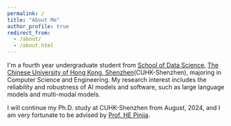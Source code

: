 ```yaml
---
permalink: /
title: "About Me"
author_profile: true
redirect_from: 
  - /about/
  - /about.html
---
```


I'm a fourth year undergraduate student from [School of Data Science](https://sds.cuhk.edu.cn/), [The Chinese University of Hong Kong, Shenzhen](https://www.cuhk.edu.cn/)(CUHK-Shenzhen), majoring in Computer Science and Engineering. My research interest includes the reliability and robustness of AI models and software, such as large language models and multi-modal models.

I will continue my Ph.D. study at CUHK-Shenzhen from August, 2024, and I am very fortunate to be advised by [Prof. HE Pinjia](https://pinjiahe.github.io/).
